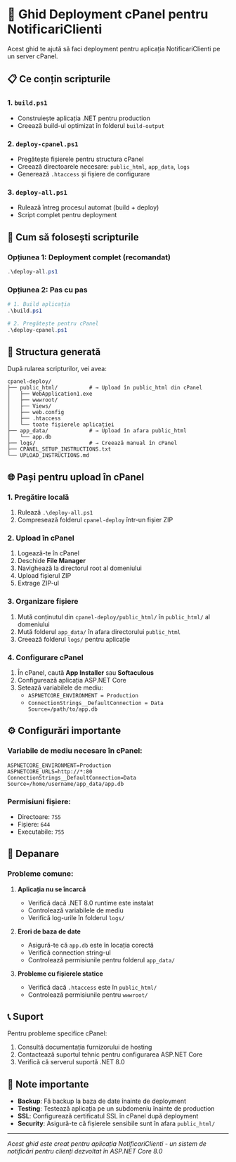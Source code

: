 # 🚀 Ghid Deployment cPanel pentru NotificariClienti

Acest ghid te ajută să faci deployment pentru aplicația NotificariClienti pe un server cPanel.

## 📋 Ce conțin scripturile

### 1. `build.ps1`
- Construiește aplicația .NET pentru production
- Creează build-ul optimizat în folderul `build-output`

### 2. `deploy-cpanel.ps1` 
- Pregătește fișierele pentru structura cPanel
- Creează directoarele necesare: `public_html`, `app_data`, `logs`
- Generează `.htaccess` și fișiere de configurare

### 3. `deploy-all.ps1`
- Rulează întreg procesul automat (build + deploy)
- Script complet pentru deployment

## 🔧 Cum să folosești scripturile

### Opțiunea 1: Deployment complet (recomandat)
```powershell
.\deploy-all.ps1
```

### Opțiunea 2: Pas cu pas
```powershell
# 1. Build aplicația
.\build.ps1

# 2. Pregătește pentru cPanel
.\deploy-cpanel.ps1
```

## 📁 Structura generată

După rularea scripturilor, vei avea:

```
cpanel-deploy/
├── public_html/          # → Upload în public_html din cPanel
│   ├── WebApplication1.exe
│   ├── wwwroot/
│   ├── Views/
│   ├── web.config
│   ├── .htaccess
│   └── toate fișierele aplicației
├── app_data/             # → Upload în afara public_html
│   └── app.db
├── logs/                 # → Creează manual în cPanel
├── CPANEL_SETUP_INSTRUCTIONS.txt
└── UPLOAD_INSTRUCTIONS.md
```

## 🌐 Pași pentru upload în cPanel

### 1. Pregătire locală
1. Rulează `.\deploy-all.ps1`
2. Compresează folderul `cpanel-deploy` într-un fișier ZIP

### 2. Upload în cPanel
1. Logează-te în cPanel
2. Deschide **File Manager**
3. Navighează la directorul root al domeniului
4. Upload fișierul ZIP
5. Extrage ZIP-ul

### 3. Organizare fișiere
1. Mută conținutul din `cpanel-deploy/public_html/` în `public_html/` al domeniului
2. Mută folderul `app_data/` în afara directorului `public_html`
3. Creează folderul `logs/` pentru aplicație

### 4. Configurare cPanel
1. În cPanel, caută **App Installer** sau **Softaculous**
2. Configurează aplicația ASP.NET Core
3. Setează variabilele de mediu:
   - `ASPNETCORE_ENVIRONMENT = Production`
   - `ConnectionStrings__DefaultConnection = Data Source=/path/to/app.db`

## ⚙️ Configurări importante

### Variabile de mediu necesare în cPanel:
```
ASPNETCORE_ENVIRONMENT=Production
ASPNETCORE_URLS=http://*:80
ConnectionStrings__DefaultConnection=Data Source=/home/username/app_data/app.db
```

### Permisiuni fișiere:
- Directoare: `755`
- Fișiere: `644`
- Executabile: `755`

## 🐛 Depanare

### Probleme comune:

1. **Aplicația nu se încarcă**
   - Verifică dacă .NET 8.0 runtime este instalat
   - Controlează variabilele de mediu
   - Verifică log-urile în folderul `logs/`

2. **Erori de baza de date**
   - Asigură-te că `app.db` este în locația corectă
   - Verifică connection string-ul
   - Controlează permisiunile pentru folderul `app_data/`

3. **Probleme cu fișierele statice**
   - Verifică dacă `.htaccess` este în `public_html/`
   - Controlează permisiunile pentru `wwwroot/`

## 📞 Suport

Pentru probleme specifice cPanel:
1. Consultă documentația furnizorului de hosting
2. Contactează suportul tehnic pentru configurarea ASP.NET Core
3. Verifică că serverul suportă .NET 8.0

## 📝 Note importante

- **Backup**: Fă backup la baza de date înainte de deployment
- **Testing**: Testează aplicația pe un subdomeniu înainte de production
- **SSL**: Configurează certificatul SSL în cPanel după deployment
- **Security**: Asigură-te că fișierele sensibile sunt în afara `public_html/`

---

*Acest ghid este creat pentru aplicația NotificariClienti - un sistem de notificări pentru clienți dezvoltat în ASP.NET Core 8.0*